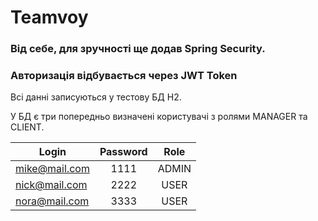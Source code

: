 # Teamvoy
### Від себе, для зручності ще додав Spring Security.
### Авторизація відбувається через JWT Token

Всі данні записуються у тестову БД H2.

У БД є три попередньо визначені користувачі з ролями MANAGER та CLIENT.

| Login         | Password | Role  |
|---------------|:--------:|:-----:|
| mike@mail.com |   1111   | ADMIN |
| nick@mail.com |   2222   | USER  |
| nora@mail.com |   3333   | USER  |
